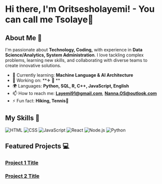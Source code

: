 # Hi there, I'm Oritsesholayemi! - You can call me Tsolaye👋



## About Me 🚀

I'm passionate about **Technology, Coding,** with experience in **Data Science/Analytics, System Administration**. I love tackling complex problems, learning new skills, and collaborating with diverse teams to create innovative solutions.

- 🌱 Currently learning: **Machine Language & AI Architecture**
- 🔭 Working on: **✈ 🛬 **
- 🌍 Languages: **Python, SQL, R, C++, JavaScript, English**
- 📫 How to reach me: **Layemi91@gmail.com**, **Nanna.OS@outlook.com**
- ⚡ Fun fact: **Hiking, Tennis🎾**

## My Skills 🧠
![HTML](https://img.shields.io/badge/-HTML-E34F26?style=flat-square&logo=html5&logoColor=white)
![CSS](https://img.shields.io/badge/-CSS-1572B6?style=flat-square&logo=css3&logoColor=white)
![JavaScript](https://img.shields.io/badge/-JavaScript-F7DF1E?style=flat-square&logo=javascript&logoColor=black)
![React](https://img.shields.io/badge/-React-61DAFB?style=flat-square&logo=react&logoColor=black)
![Node.js](https://img.shields.io/badge/-Node.js-339933?style=flat-square&logo=node.js&logoColor=white)
![Python](https://img.shields.io/badge/-Python-3776AB?style=flat-square&logo=python&logoColor=white)


## Featured Projects 💻

### [Project 1 Title](project_1_link)



### [Project 2 Title](project_2_link)








